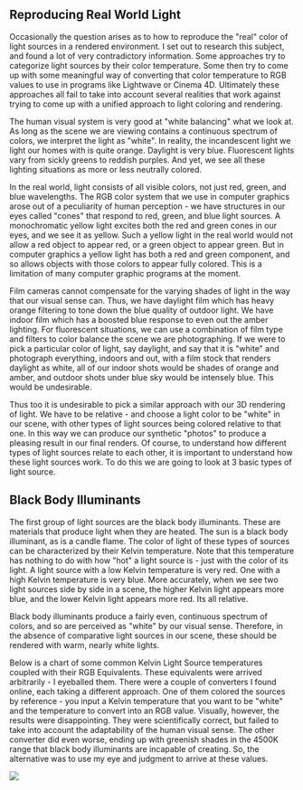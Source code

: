 ## Reproducing Real World Light
Occasionally the question arises as to how to reproduce the "real" color of light sources in a rendered environment. I set out to research this subject, and found a lot of very contradictory information. Some approaches try to categorize light sources by their color temperature. Some then try to come up with some meaningful way of converting that color temperature to RGB values to use in programs like Lightwave or Cinema 4D. Ultimately these approaches all fail to take into account several realities that work against trying to come up with a unified approach to light coloring and rendering.

The human visual system is very good at "white balancing" what we look at. As long as the scene we are viewing contains a continuous spectrum of colors, we interpret the light as "white". In reality, the incandescent light we light our homes with is quite orange. Daylight is very blue. Fluorescent lights vary from sickly greens to reddish purples. And yet, we see all these lighting situations as more or less neutrally colored.

In the real world, light consists of all visible colors, not just red, green, and blue wavelengths. The RGB color system that we use in computer graphics arose out of a peculiarity of human perception - we have structures in our eyes called "cones" that respond to red, green, and blue light sources. A monochromatic yellow light excites both the red and green cones in our eyes, and we see it as yellow. Such a yellow light in the real world would not allow a red object to appear red, or a green object to appear green. But in computer graphics a yellow light has both a red and green component, and so allows objects with those colors to appear fully colored. This is a limitation of many computer graphic programs at the moment.

Film cameras cannot compensate for the varying shades of light in the way that our visual sense can. Thus, we have daylight film which has heavy orange filtering to tone down the blue quality of outdoor light. We have indoor film which has a boosted blue response to even out the amber lighting. For fluorescent situations, we can use a combination of film type and filters to color balance the scene we are photographing. If we were to pick a particular color of light, say daylight, and say that it is "white" and photograph everything, indoors and out, with a film stock that renders daylight as white, all of our indoor shots would be shades of orange and amber, and outdoor shots under blue sky would be intensely blue. This would be undesirable.

Thus too it is undesirable to pick a similar approach with our 3D rendering of light. We have to be relative - and choose a light color to be "white" in our scene, with other types of light sources being colored relative to that one. In this way we can produce our synthetic "photos" to produce a pleasing result in our final renders. Of course, to understand how different types of light sources relate to each other, it is important to understand how these light sources work. To do this we are going to look at 3 basic types of light source.

## Black Body Illuminants
The first group of light sources are the black body illuminants. These are materials that produce light when they are heated. The sun is a black body illuminant, as is a candle flame. The color of light of these types of sources can be characterized by their Kelvin temperature. Note that this temperature has nothing to do with how "hot" a light source is - just with the color of its light. A light source with a low Kelvin temperature is very red. One with a high Kelvin temperature is very blue. More accurately, when we see two light sources side by side in a scene, the higher Kelvin light appears more blue, and the lower Kelvin light appears more red. Its all relative.

Black body illuminants produce a fairly even, continuous spectrum of colors, and so are perceived as "white" by our visual sense. Therefore, in the absence of comparative light sources in our scene, these should be rendered with warm, nearly white lights.

Below is a chart of some common Kelvin Light Source temperatures coupled with their RGB Equivalents. These equivalents were arrived arbitrarily - I eyeballed them. There were a couple of converters I found online, each taking a different approach. One of them colored the sources by reference - you input a Kelvin temperature that you want to be "white" and the temperature to convert into an RGB value. Visually, however, the results were disappointing. They were scientifically correct, but failed to take into account the adaptability of the human visual sense. The other converter did even worse, ending up with greenish shades in the 4500K range that black body illuminants are incapable of creating. So, the alternative was to use my eye and judgment to arrive at these values.

![](https://github.com/sblantipodi/firefly_luciferin/blob/master/data/img/white_balance/1.jpg)